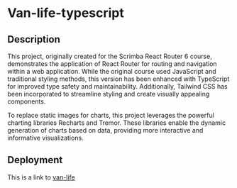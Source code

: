 # Van-life-typescript
## Description
This project, originally created for the Scrimba React Router 6 course, demonstrates the application of React Router for routing and navigation within a web application. While the original course used JavaScript and traditional styling methods, this version has been enhanced with TypeScript for improved type safety and maintainability. Additionally, Tailwind CSS has been incorporated to streamline styling and create visually appealing components.

To replace static images for charts, this project leverages the powerful charting libraries Recharts and Tremor. These libraries enable the dynamic generation of charts based on data, providing more interactive and informative visualizations.
## Deployment
This is a link to [van-life](vanlife-typescript.web.app/)
